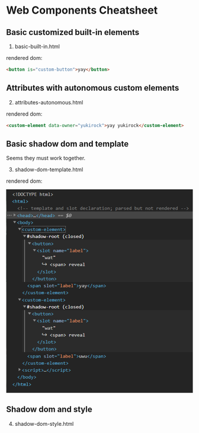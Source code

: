 # Web Components Cheatsheet

## Basic customized built-in elements

1. basic-built-in.html

rendered dom:

```html
<button is="custom-button">yay</button>
```

## Attributes with autonomous custom elements

2. attributes-autonomous.html

rendered dom:

```html
<custom-element data-owner="yukirock">yay yukirock</custom-element>
```

## Basic shadow dom and template

Seems they must work together.

3. shadow-dom-template.html

rendered dom:

![](shadowroot-template.png)

## Shadow dom and style

4. shadow-dom-style.html
